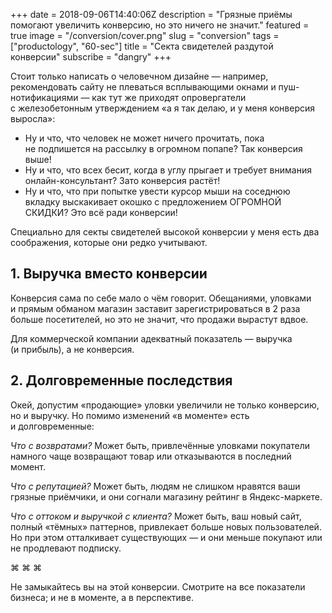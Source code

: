 +++
date = 2018-09-06T14:40:06Z
description = "Грязные приёмы помогают увеличить конверсию, но это ничего не значит."
featured = true
image = "/conversion/cover.png"
slug = "conversion"
tags = ["productology", "60-sec"]
title = "Секта свидетелей раздутой конверсии"
subscribe = "dangry"
+++

Стоит только написать о человечном дизайне — например, рекомендовать сайту не плеваться всплывающими окнами и пуш-нотификациями — как тут же приходят опровергатели с железобетонным утверждением «а я так делаю, и у меня конверсия выросла»:

- Ну и что, что человек не может ничего прочитать, пока не подпишется на рассылку в огромном попапе? Так конверсия выше!
- Ну и что, что всех бесит, когда в углу прыгает и требует внимания онлайн-консультант? Зато конверсия растёт!
- Ну и что, что при попытке увести курсор мыши на соседнюю вкладку выскакивает окошко с предложением ОГРОМНОЙ СКИДКИ? Это всё ради конверсии!

Специально для секты свидетелей высокой конверсии у меня есть два соображения, которые они редко учитывают.

## 1. Выручка вместо конверсии

Конверсия сама по себе мало о чём говорит. Обещаниями, уловками и прямым обманом магазин заставит зарегистрироваться в 2 раза больше посетителей, но это не значит, что продажи вырастут вдвое.

Для коммерческой компании адекватный показатель — выручка (и прибыль), а не конверсия.

## 2. Долговременные последствия

Окей, допустим «продающие» уловки увеличили не только конверсию, но и выручку. Но помимо изменений «в моменте» есть и долговременные:

*Что с возвратами?* Может быть, привлечённые уловками покупатели намного чаще возвращают товар или отказываются в последний момент.

*Что с репутацией?* Может быть, людям не слишком нравятся ваши грязные приёмчики, и они согнали магазину рейтинг в Яндекс-маркете.

*Что с оттоком и выручкой с клиента?* Может быть, ваш новый сайт, полный «тёмных» паттернов, привлекает больше новых пользователей. Но при этом отталкивает существующих — и они меньше покупают или не продлевают подписку.

<p class="align-center">⌘ ⌘ ⌘</p>

Не замыкайтесь вы на этой конверсии. Смотрите на все показатели бизнеса; и не в моменте, а в перспективе.
